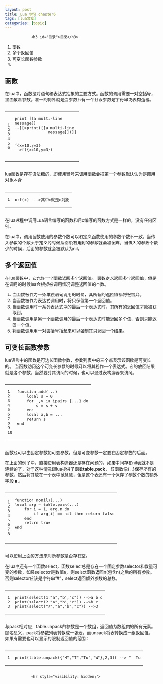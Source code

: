 ```yaml
---
layout: post
title: Lua 学习 chapter6  
tags: [lua文章]
categories: [topic]
---
```



                
                

				<h3 id="目录">目录</h3>
<ol>
  <li>函数</li>
  <li>多个返回值</li>
  <li>可变长函数参数</li>
  <li>
    
  </li>
</ol>

<h2 id="函数">函数</h2>
<p>在lua中，函数是对语句和表达式抽象的主要方式。函数的调用需要一对空括号，里面放着参数。唯一的例外就是当参数只有一个且该参数是字符串或表构造器。</p>
<div class="language-lua highlighter-rouge"><div class="highlight"><pre class="highlight"><code><table class="rouge-table"><tbody><tr><td class="rouge-gutter gl"><pre class="lineno">1
2
3
4
5
6
</pre></td><td class="rouge-code"><pre><span class="nb">print</span> <span class="s">[[a multi-line
message]]</span>   
<span class="cm">--[[&gt;print([[a multi-line
              message]])]]</span>

<span class="n">f</span><span class="p">{</span><span class="n">x</span><span class="o">=</span><span class="mi">10</span><span class="p">,</span><span class="n">y</span><span class="o">=</span><span class="mi">3</span><span class="p">}</span> <span class="c1">--&gt;f({x=10,y=3})</span>
</pre></td></tr></tbody></table></code></pre></div></div>

<p>lua函数是存在语法糖的，即使用冒号来调用函数会把第一个参数默认认为是调用对象本身</p>
<div class="language-lua highlighter-rouge"><div class="highlight"><pre class="highlight"><code><table class="rouge-table"><tbody><tr><td class="rouge-gutter gl"><pre class="lineno">1
</pre></td><td class="rouge-code"><pre><span class="n">o</span><span class="p">:</span><span class="n">f</span><span class="p">(</span><span class="n">x</span><span class="p">)</span>  <span class="c1">--&gt;其中x就是o对象</span>
</pre></td></tr></tbody></table></code></pre></div></div>

<p>在lua进程中调用Lua语言编写的函数和用c编写的函数方式是一样的，没有任何区别。</p>

<p>在lua中，调用函数使用的参数个数可以和定义函数使用的参数个数不一致，当传入参数的个数大于定义的时候后面没有用到的参数就会被舍弃，当传入的参数个数少的时候，后面的参数就会被默认为nil。</p>

<h2 id="多个返回值">多个返回值</h2>
<p>在lua函数中，它允许一个函数返回多个返回值。
函数定义返回多个返回值，但是在调用的时候lua会根据被调用情况调整返回值的个数。</p>
<ol>
  <li>当函数被作为一条单独语句调用的时候，其所有的返回值都将被舍弃。</li>
  <li>当函数被作为表达式调用时，将只保留第一个返回值。</li>
  <li>当函数调用时一系列表达式中的最后一个表达式时，其所有的返回值才能被获取到。</li>
  <li>当函数调用是另一个函数调用的最后一个表达式时能返回多个值，否则只能返回一个值。</li>
  <li>将函数调用用一对圆括号括起来可以强制其只返回一个结果。</li>
</ol>

<h2 id="可变长函数参数">可变长函数参数</h2>
<p>lua语言中的函数是可边长函数参数，参数列表中的三个点表示该函数是可变长的。
当函数访问这个可变长参数的时候可以将其视作一个表达式。它的放回结果就是各个参数，当然要对其访问的时候，也可以通过表构造器来访问。</p>
<div class="language-lua highlighter-rouge"><div class="highlight"><pre class="highlight"><code><table class="rouge-table"><tbody><tr><td class="rouge-gutter gl"><pre class="lineno">1
2
3
4
5
6
7
8
9
10
</pre></td><td class="rouge-code"><pre><span class="k">function</span> <span class="nf">add</span><span class="p">(</span><span class="o">...</span><span class="p">)</span>
	<span class="kd">local</span> <span class="n">s</span> <span class="o">=</span> <span class="mi">0</span>
	<span class="k">for</span> <span class="n">_</span><span class="p">,</span><span class="n">v</span> <span class="k">in</span> <span class="nb">ipairs</span> <span class="p">{</span><span class="o">...</span><span class="p">}</span> <span class="k">do</span>
		<span class="n">s</span> <span class="o">=</span> <span class="n">s</span> <span class="o">+</span> <span class="n">v</span>
	<span class="k">end</span>
	<span class="kd">local</span> <span class="n">a</span><span class="p">,</span><span class="n">b</span> <span class="o">=</span> <span class="o">...</span>
	<span class="k">return</span> <span class="n">s</span>
<span class="k">end</span>


</pre></td></tr></tbody></table></code></pre></div></div>

<p>函数也可以由固定参数加可变参数，但是可变参数一定要在固定参数的后面。</p>

<p>在上面的例子中，直接使用表构造器还是存在问题的，如果中间存在nil表就不是连续的了，对于这种情况跟lua提供了函数<strong>table.pack</strong>，
该函数像{…}保存所有的参数，然后将其放在一个表中范慧慧，但是这个表还有一个保存了参数个数的额外字段 <strong>n</strong> 。</p>
<div class="language-lua highlighter-rouge"><div class="highlight"><pre class="highlight"><code><table class="rouge-table"><tbody><tr><td class="rouge-gutter gl"><pre class="lineno">1
2
3
4
5
6
7
8
</pre></td><td class="rouge-code"><pre><span class="k">function</span> <span class="nf">nonils</span><span class="p">(</span><span class="o">...</span><span class="p">)</span>
<span class="kd">local</span> <span class="n">arg</span> <span class="o">=</span> <span class="nb">table.pack</span><span class="p">(</span><span class="o">...</span><span class="p">)</span>
	<span class="k">for</span> <span class="n">i</span> <span class="o">=</span> <span class="mi">1</span><span class="p">,</span> <span class="n">arg</span><span class="p">.</span><span class="n">n</span> <span class="k">do</span>
		<span class="k">if</span> <span class="n">arg</span><span class="p">[</span><span class="n">i</span><span class="p">]</span> <span class="o">==</span> <span class="kc">nil</span> <span class="k">then</span> <span class="k">return</span> <span class="kc">false</span>
	<span class="k">end</span>
	<span class="k">return</span> <span class="kc">true</span>
<span class="k">end</span>

</pre></td></tr></tbody></table></code></pre></div></div>
<p>可以使用上面的方法来判断参数是否存在空。</p>

<p>在lua中还有一个函数select，函数select总是存在一个固定参数selector和数量可变的参数，如果selector是数值n，则select函数返回n(包含n)之后的所有参数。否则selector应该是字符串”#”，select返回额外参数的总数。</p>
<div class="language-lua highlighter-rouge"><div class="highlight"><pre class="highlight"><code><table class="rouge-table"><tbody><tr><td class="rouge-gutter gl"><pre class="lineno">1
2
3
</pre></td><td class="rouge-code"><pre><span class="nb">print</span><span class="p">(</span><span class="nb">select</span><span class="p">(</span><span class="mi">1</span><span class="p">,</span><span class="s2">"a"</span><span class="p">,</span><span class="s2">"b"</span><span class="p">,</span><span class="s2">"c"</span><span class="p">))</span> <span class="c1">--&gt;a b c</span>
<span class="nb">print</span><span class="p">(</span><span class="nb">select</span><span class="p">(</span><span class="mi">2</span><span class="p">,</span><span class="s2">"a"</span><span class="p">,</span><span class="s2">"b"</span><span class="p">,</span><span class="s2">"c"</span><span class="p">))</span> <span class="c1">--&gt;b c</span>
<span class="nb">print</span><span class="p">(</span><span class="nb">select</span><span class="p">(</span><span class="s2">"#"</span><span class="p">,</span><span class="s2">"a"</span><span class="p">,</span><span class="s2">"b"</span><span class="p">,</span><span class="s2">"c"</span><span class="p">))</span> <span class="c1">--&gt;3</span>
</pre></td></tr></tbody></table></code></pre></div></div>

<p>与pack相对应，table.unpack的参数是一个数组，返回值为数组内的所有元素。
顾名思义，pack将参数列表转换成一张表，而unpack将表转换成一组返回值。
如果有需要也可以显示的限制返回值的范围：</p>
<div class="language-lua highlighter-rouge"><div class="highlight"><pre class="highlight"><code><table class="rouge-table"><tbody><tr><td class="rouge-gutter gl"><pre class="lineno">1
</pre></td><td class="rouge-code"><pre><span class="nb">print</span><span class="p">(</span><span class="nb">table.unpack</span><span class="p">({</span><span class="s2">"M"</span><span class="p">,</span><span class="s2">"T"</span><span class="p">,</span><span class="s2">"Tu"</span><span class="p">,</span><span class="s2">"W"</span><span class="p">},</span><span class="mi">2</span><span class="p">,</span><span class="mi">3</span><span class="p">))</span> <span class="c1">--&gt; T  Tu</span>
</pre></td></tr></tbody></table></code></pre></div></div>



                
                
                <hr style="visibility: hidden;">